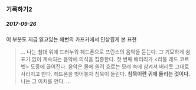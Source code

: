 ### 기록하기2  
  
##### 2017-09-26  
  
이 부분도 지금 읽고있는 해변의 카프카에서 인상깊게 본 표현  
  
>... 나는 침대 위에 드러누워 헤드폰으로 프린스의 음악을 듣는다. 그 기묘하게 쉼표가 없이 계속되는 음악에 의식을 집중한다. 첫 번째 배터리가 <리틀 레드 코르벳> 도중에 끊어진다. 음악은 물에 쓸려 흐르는 모래 속에 삼켜져 버리듯 그대로 사라지고 만다. 헤드폰을 벗어놓자 침묵이 들린다. <b>침묵이란 귀에 들리는 것이다.</b> 나는 그 이치를 안다. ...  
   
